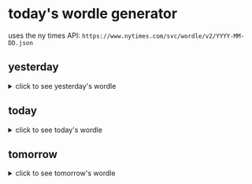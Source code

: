 # today's wordle generator

uses the ny times API: `https://www.nytimes.com/svc/wordle/v2/YYYY-MM-DD.json`

## yesterday

<details>
    <summary>click to see yesterday's wordle</summary>

    knife

</details>

## today

<details>
    <summary>click to see today's wordle</summary>

    later

</details>

## tomorrow

<details>
    <summary>click to see tomorrow's wordle</summary>

    defer

</details>
